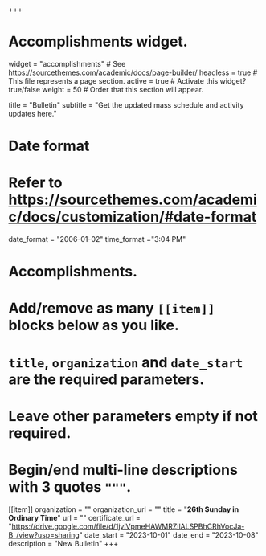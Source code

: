 +++
# Accomplishments widget.
widget = "accomplishments"  # See https://sourcethemes.com/academic/docs/page-builder/
headless = true  # This file represents a page section.
active = true  # Activate this widget? true/false
weight = 50  # Order that this section will appear.

title = "Bulletin"
subtitle = "Get the updated mass schedule and activity updates here."

# Date format
#   Refer to https://sourcethemes.com/academic/docs/customization/#date-format
date_format = "2006-01-02"
time_format ="3:04 PM"

# Accomplishments.
#   Add/remove as many `[[item]]` blocks below as you like.
#   `title`, `organization` and `date_start` are the required parameters.
#   Leave other parameters empty if not required.
#   Begin/end multi-line descriptions with 3 quotes `"""`.


[[item]]
  organization = ""
  organization_url = ""
  title = "**26th Sunday in Ordinary Time**"
  url = ""
  certificate_url = "https://drive.google.com/file/d/1jviVpmeHAWMRZilALSPBhCRhVocJa-B_/view?usp=sharing"
  date_start = "2023-10-01"
  date_end = "2023-10-08"
  description = "New Bulletin"
+++
